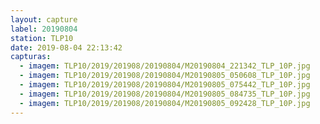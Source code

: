 ```yaml
---
layout: capture
label: 20190804
station: TLP10
date: 2019-08-04 22:13:42
capturas:
  - imagem: TLP10/2019/201908/20190804/M20190804_221342_TLP_10P.jpg
  - imagem: TLP10/2019/201908/20190804/M20190805_050608_TLP_10P.jpg
  - imagem: TLP10/2019/201908/20190804/M20190805_075442_TLP_10P.jpg
  - imagem: TLP10/2019/201908/20190804/M20190805_084735_TLP_10P.jpg
  - imagem: TLP10/2019/201908/20190804/M20190805_092428_TLP_10P.jpg
---
```


